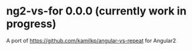 ng2-vs-for 0.0.0 (currently work in progress)
===

A port of https://github.com/kamilkp/angular-vs-repeat for Angular2